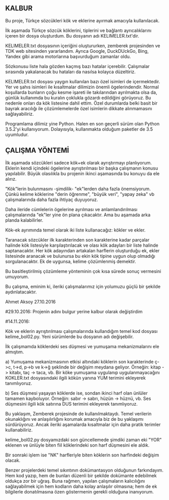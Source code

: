 ## KALBUR

Bu proje, Türkçe sözcükleri kök ve eklerine ayırmak amacıyla kullanılacak.

İlk aşamada Türkçe sözcük köklerini, tiplerini ve bağlantı ayrıcalıklarını içeren bir dosya oluşturdum.
Bu dosyanın adı KELIMELER.txt'dir.

KELIMELER.txt dosyasının içeriğini oluştururken, zemberek projesinden ve TDK web sitesinden yararlandım. Ayrıca Google, DuckDUckGo, Bing, Yandex gibi arama motorlarına başvurduğum zamanlar oldu.

Sözkonusu liste hala gözden kaçmış bazı hatalar içerebilir. Çalışmalar sırasında yakalanacak bu hataları da nasılsa kolayca düzeltiriz.

KELIMELER.txt dosyası yaygın kullanılan bazı özel isimleri de içermektedir. Yer ve şahıs isimleri ile kısaltmalar dilimizin önemli ögelerindendir. Normal koşullarda bunların çoğu kesme işareti ile takılarından ayrılmakta olsa da, günlük kullanımda bu kuralın çoklukla gözardı edildiğini görüyoruz. Bu nedenle onları da kök listesine dahil ettim. Özel durumlarda belki basit bir bayrak aracılığı ile çözümlemelerde özel isimlerin dikkate alınmamasını sağlayabiliriz.

Programlama dilimiz yine Python. Halen en son geçerli sürüm olan Python 3.5.2'yi kullanıyorum. Dolayısıyla, kullanmakta olduğum paketler de 3.5 uyumludur.

## ÇALIŞMA YÖNTEMİ

İlk aşamada sözcükleri sadece kök+ek olarak ayrıştırmayı planlıyorum. Eklerin kendi içindeki ögelerine ayrıştırılması bir başka çalışmanın konusu yapılabilir. Büyük olasılıkla bu projenin ikinci aşamasında bu konuyu da ele alırız.

"Kök"lerin bulunmasını -şimdilik- "ek"lerden daha fazla önemsiyorum. Çünkü kelime köklerine "derin öğrenme", "büyük veri", "yapay zeka" vb çalışmalarında daha fazla ihtiyaç duyuyoruz.

Daha ileride cümlelerin ögelerine ayrılması ve anlamlandırılması çalışmalarında "ek"ler yine ön plana çıkacaktır. Ama bu aşamada arka planda kalabilirler.

Kök-ek ayrımında temel olarak iki liste kullanacağız: kökler ve ekler.

Taranacak sözcükler ilk karakterinden son karakterine kadar parçalar halinde kök listesiyle karşılaştırılacak ve olası kök adayları bir liste halinde saptanacaktır. Her kök adayından artakalan harflerin oluşturduğu ek, ekler listesinde aranacak ve bulunursa bu ekin kök tipine uygun olup olmadığı sorgulanacaktır. Ek de uygunsa, kelime çözümlenmiş demektir.

Bu basitleştirilmiş çözümleme yönteminin çok kısa sürede sonuç vermesini umuyorum.

Bu çalışma, eminim ki, ileriki çalışmalarımız için yolumuzu güçlü bir şekilde aydınlatacaktır.

Ahmet Aksoy
27.10.2016

#29.10.2016: 
Projenin adını bulgur yerine kalbur olarak değiştirdim

#14.11.2016: 

Kök ve eklerin ayrıştırılması çalışmalarında kullandığım temel kod dosyası kelime_bol02.py. Yeni sürümlerde bu dosyanın adı değişebilir.

İlk çalışmamda köklerdeki ses düşmesi ve yumuşama mekanizmalarını ele almıştım. 

a) Yumuşama mekanizmasının etkisi altındaki köklerin son karakterinde ç->c, t->d, p->b ve k->ğ şeklinde bir değişim meydana geliyor. Örneğin: kitap -> kitabı, taç -> taca, vb.
Bir köke yumuşama uygulanıp uygulanmayacağını KOKLER.txt dosyasındaki ilgili kökün yanına YUM terimini ekleyerek tanımlıyoruz. 

b) Ses düşmesi yaşayan köklerde ise, sondan ikinci harf olan ünlüler tamamen kayboluyor. Örneğin: sabır -> sabrı, hüzün -> hüznü, vb. Ses düşmesini ilgili kök satırına DUS terimini ekleyerek tanımlıyoruz.

Bu yaklaşım, Zemberek projesinde de kullanılmaktaydı. Temel verilerin okunaklığını ve anlaşılırlığını korumak amacıyla biz de bu yaklaşımı sürdürüyoruz. Ancak ileriki aşamalarda kısaltmalar için daha pratik terimler kullanabiliriz.

kelime_bol02.py dosyamızdaki son güncellemede şimdiki zaman eki "YOR" eklenen ve ünlüyle biten fiil köklerindeki son harf düşmesini ele aldık.

Bir sonraki işlem ise "NK" harfleriyle biten köklerin son harfindeki değişim olacak.

Benzer projelerdeki temel sıkıntının dokümantasyon olduğunun farkındayım. Hem kod yazıp, hem de bunları düzenli bir şekilde dokümante edebilmek oldukça zor bir uğraş. Buna rağmen, yapılan çalışmaların kalıcılığını sağlayabilmek için hem kodların daha kolay anlaşılır olmasına; hem de ek bilgilerle donatılmasına özen göstermenin gerekli olduğuna inanıyorum.


